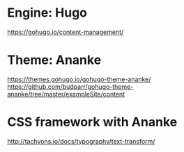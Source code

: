 # Engine: Hugo

https://gohugo.io/content-management/

# Theme: Ananke

https://themes.gohugo.io/gohugo-theme-ananke/
https://github.com/budparr/gohugo-theme-ananke/tree/master/exampleSite/content

# CSS framework with Ananke

http://tachyons.io/docs/typography/text-transform/
